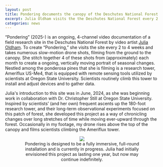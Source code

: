 ```yaml
---
layout: post
title: Pondering documents the canopy of the Deschutes National Forest
excerpt: Julia Oldham visits the the Deschutes National Forest every 2 to 4 weeks and takes slow-motion drone shots
categories: news
---
```


“Pondering” (2025-) is an ongoing, 4-channel video documentation of a field research site in the Deschutes National Forest by  video artist <a href = "https://fluxnetart.github.io/Julia/">Julia Oldham</a>. To create “Pondering,” she visits the site every 2 to 4 weeks and takes numerous slow-motion drone shots, filming from the ground to the canopy. She stitch together 4 of these shots from (approximately) each month to create a ongoing, vertically moving portrait of seasonal changes. Nestled among the ponderosa pines that she is filming is a research tower, Ameriflux US-Me4, that is equipped with remote sensing tools utilized by scientists at Oregon State University. Scientists routinely climb this tower to install and adjust devices and to gather data.

Julia's introduction to this site was in June, 2024, as she was beginning work in collaboration with Dr. Christopher Still at Oregon State University. Inspired by scientists’ (and her own) frequent ascents up the 180-foot research tower, and their long-term observational experiments focused on this patch of forest, she developed this project as a way of chronicling changes over long stretches of time while moving ever-upward through the forest. Occasionally in my footage, my drone rises above the top of the canopy and films scientists climbing the Ameriflux tower.

<figure style="text-align: center;" >
  <img src="https://fluxnetart.github.io/images/pondering.jpg" style="max-height: 777px; height: auto;">
  <figcaption>Pondering is designed to be a fully immersive, full-round installation and is currently in progress. Julia had initially envisioned this project as lasting one year, but now may continue indefinitely.</figcaption>
</figure>
